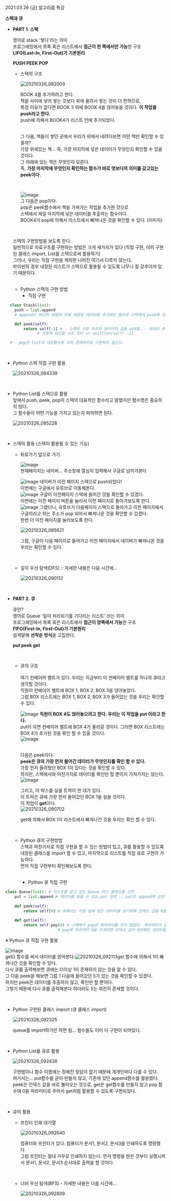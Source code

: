 2021.03.26 (금) 알고리즘 특강

**스택과 큐**

- **PART 1. 스택**

  영어로 stack '쌓다'라는 의미<br>프로그래밍에서 목록 혹은 리스트에서 **접근이 한 쪽에서만 가능**한 구조<br>**LIFO(Last-In, First-Out)가 기본원리**
  
  **PUSH	PEEK	POP**
  <br>
  
  - 스택의 구조

    ![20210326_082003](https://user-images.githubusercontent.com/78403443/112560209-08067e00-8e16-11eb-82a9-1c97fe157fad.png)

    BOOK 4를 추가하려고 한다.<br>책을 사이에 넣어 쌓는 것보다 위에 올려서 쌓는 것이 더 편하므로, <br>특정 이유가 없다면 BOOK 3 위에 BOOK 4를 얹어놓을 것이다. **이 작업을 push라고 한다.**<br>push에 의해서 BOOK4가 리스트 안에 추가되었다.<br><br>

    그 다음, 책들이 쌓인 곳에서 우리가 위에서 내려다보면 어떤 책만 확인할 수 있을까?<br>가장 위에있는 책... 즉, 가장 마지막에 넣은 데이터가 무엇인지 확인할 수 있을 것이다.<br>그 아래에 있는 책은 무엇인지 모른다.<br>즉, **가장 마지막에 무엇인지 확인하는 함수가 바로 엿보다의 의미를 갖고있는 peek이다.**
    
    <br>

    ![image](https://user-images.githubusercontent.com/78403443/136647883-102fc842-4b05-4c5a-b42a-881a147fe439.png)<br>
    그 다음은 pop이다.<br>pop은 peek함수에서 책을 가져가는 작업을 추가한 것으로<br>스택에서 제일 마지막에 넣은 데이터를 추출하는 함수이다.<br>BOOK4가 pop에 의해서 리스트에서 빠져나온 것을 확인할 수 있다. (이미지)
  <br>
  
  스택의 구현방법을 보도록 한다.<br>일반적으로 자료구조를 구현하는 방법은 크게 세가지가 있다 (직접 구현, 이미 구현된 클래스 import, List를 스택으로써 활용하기)<br>그러나, 우리는 직접 구현을 제외한 나머진 여기서 다루지 않는다.<br>파이썬의 경우 내장된 리스트가 스택으로 활용될 수 있도록 너무나 잘 갖추어져 있기 때문이다.
  
  <br>
  
  - Python 스택의 구현 방법
    - 직접 구현
    


```python
  class Stack(list):
  	push = list.append 
  	# append는 하나의 배열의 뒤에 새로운 데이터를 추가하는 함수로 스택에서 push와 100% 동일하므로, append 함수 자체를 push로 지정한다. 

  	def peek(self):
  	 	return self[-1] # - 스택의 가장 마지막 데이터의 값을 보여줌. - 데이터 추출 X
  			  # 이렇게 대신할 수도 있다 >> self[len(self) -1]

  # - pop은 list의 내장함수로 이미 존재하므로 구현하지 않는다.
```

<br>

  - Python 스택 직접 구현 활용

    ![20210326_084339](https://user-images.githubusercontent.com/78403443/112560241-181e5d80-8e16-11eb-9f39-6319068672aa.png)

    <br>

  - Python List를 스택으로 활용<br>앞에서 push, peek, pop이 스택의 대표적인 함수라고 말했지만 함수명은 중요하지 않다. <br>그 함수들이 어떤 기능을 가지고 있는지 파악하면 된다.

    ![20210326_085228](https://user-images.githubusercontent.com/78403443/112560253-210f2f00-8e16-11eb-911c-810409ee03fc.png)

    <br>

  - 스택의 활용 (스택이 활용될 수 있는 기능)

    - 뒤로가기 앞으로 가기

      ![image](https://user-images.githubusercontent.com/78403443/136648615-1e2ee4d2-8f39-4123-9c71-b51d06dcb230.png)<br>현재페이지는 네이버... 주소창에 열심히 입력해서 구글로 넘어가본다<br>
      
      ![image](https://user-images.githubusercontent.com/78403443/136648672-fc9b08c8-6f80-4aa5-bbe6-a70929dae617.png)
      네이버가 이전 페이지 스택으로 push되었다!<br>이번에는 구글에서 유튜브로 이동해본다.<br>![image](https://user-images.githubusercontent.com/78403443/136648753-f56edd1a-0c6c-4226-b327-5e09059e04d4.png)
      구글이 이전페이지 스택에 들어간 것을 확인할 수 있겠다. <br>이번에는 이전 페이지 버튼을 눌러서 이전 페이지로 돌아가보도록 한다.<br>![image](https://user-images.githubusercontent.com/78403443/136648875-94508449-6267-4802-897b-a21897ccf01b.png)
      그랬더니, 유튜브가 다음페이지 스택으로 돌아가고 이전 페이지에서 구글이라고 하는 주소가 pop 되어서 빠져나온 것을 확인할 수 있겠다.<br>한번 더 이전 페이지를 눌러보도록 한다.
      
      ![20210326_085621](https://user-images.githubusercontent.com/78403443/112560301-4603a200-8e16-11eb-976e-83370b7334cd.png)
      
      그럼, 구글이 다음 페이지로 들어가고 이전 페이지에서 네이버가 빠져나온 것을 우리는 확인할 수 있다.
      
      <br>
      
    - 깊이 우선 탐색(DFS) :: 자세한 내용은 다음 시간에...
    
      ![20210326_090112](https://user-images.githubusercontent.com/78403443/112560321-4ef47380-8e16-11eb-95c6-2a861ec37133.png)

<br>


- **PART 2. 큐**

  큐란?<br>영어로 Queue '일이 처리되기를 기다리는 리스트' 라는 의미<br>프로그래밍에서 목록 혹은 리스트에서 **접근이 양쪽에서 가능**한 구조<br>**FIFO(First-In, First-Out)가 기본원리**<br>쉽게말해 **선착순 방식**을 고집한다.

  **put	peek	get**

  <br>

  - 큐의 구조<br><br>여기 컨베이어 벨트가 있다. 우리는 지금부터 이 컨베이어 벨트를 하나의 큐라고 생각할 것이다.<br>직원이 컨베이어 벨트에 BOX 1, BOX 2, BOX 3을 얹어놓았다.<br>그럼 BOX 리스트에는 BOX 1, BOX 2, BOX 3가 들어있는 것을 우리는 확인할 수 있다.<br>

    ![image](https://user-images.githubusercontent.com/78403443/136649193-c61a4b32-7e5a-47f3-9ce8-1ff1e920147d.png)
    **직원이 BOX 4도 얹어놓으려고 한다. 우리는 이 작업을 put 이라고 한다.**<br>put이 되면 컨베이어 벨트에 BOX 4가 올라갈 것이다. 그러면 BOX 리스트에는 BOX 4가 추가된 것을 확인 할 수 있을 것이다.<br>![image](https://user-images.githubusercontent.com/78403443/136649242-de18ff06-0931-4209-82e5-8997be43b614.png)

    <br>다음은 peek이다.<br>**peek은 큐의 가장 먼저 들어간 데이터가 무엇인지를 확인 할 수 있다.**<br>가장 먼저 올려뒀던 BOX 1이 있다는 것을 확인할 수 있다.<br>하지만, 스택에서와 마찬가지로 데이터를 확인만 할 뿐이지 가져가지는 않는다.<br>![image](https://user-images.githubusercontent.com/78403443/136649391-f2bad47e-98f1-49e3-b21e-f0c8fea8d69c.png)

    그리고, 이 박스를 실을 트럭이 한 대가 있다.<br>이 트럭은 큐에 가장 먼저 들어갔던 BOX 1을 실을 것이다.<br>이 작업이 **get**이다.<br>![20210326_090702](https://user-images.githubusercontent.com/78403443/112560337-56b41800-8e16-11eb-9f81-85721ddec092.png)

    get에 의해서 BOX 1이 리스트에서 빠져나간 것을 우리는 확인 할 수 있다.

    <br>

  - Python 큐의 구현방법<br>스택과 마찬가지로 직접 구현을 할 수 있는 방법이 있고, 큐를 활용할 수 있도록 내장된 클래스를 import 할 수 있고, 마지막으로 리스트를 직접 큐로 구현이 가능하다.<br>먼저 직접 구현부터 확인해보도록 한다.

    <br>

    - Python 큐 직접 구현


```python
class Queue(list): # 리스트를 갖고 있는 Queue 라는 클래스를 선언 	
	put = list.append # 데이터를 넣을 수 있는 put 정의 :: put은 append와 같은 작업이므로 그대로 append를 put으로 정의
  	
  	def peek(self):
  		return self[0] # 큐에서는 가장 앞에 있는 데이터를 보기위해 인덱스 값을 0을 사용한다.
  	
  	def get(self):
  		return self.pop(0) # 스택에서 pop은 파라미터를 주지 않았다. 파라미터가 없었기 때문에 가장 마지막에 있는 데이터를 꺼냈다. 
        			   # pop에 파라미터 0을 주게되면 인덱스 값이 0번째인 데이터를 추출할 수 있다.
```

※ Python 큐 직접 구현 활용<br>

![image](https://user-images.githubusercontent.com/78403443/136649871-5a2b1f9a-40b3-4499-a39a-9a0d818152f6.png)<br>get() 함수를 써서 데이터를 얻어본다.![20210326_092113](https://user-images.githubusercontent.com/78403443/112560369-6895bb00-8e16-11eb-9cab-41d5e7b38cad.png)get 함수에 의해서 1이 빠져나간 것을 확인할 수 있다. <br>다시 큐를 출력해보면 큐에는 더이상 1이 존재하지 않는 것을 알 수 있다.<br>그 다음 peek을 해보면 그럼 1 다음에 들어갔던 5가 있는 것을 확인할 수 있겠다.<br>하지만 peek은 데이터를 추출하지 않고, 확인만 할 뿐이다.<br>그렇기 때문에 다시 큐를 출력해본다 하더라도 5는 여전히 존재할 것이다.

<br>

- Python 구현된 클래스 import (큐 클래스 import)

  ![20210326_092325](https://user-images.githubusercontent.com/78403443/112560384-6e8b9c00-8e16-11eb-99f0-18bd618f59d2.png)

  queue를 import하기만 하면 됨... 함수들도 이미 다 구현이 되어있다.

  <br>

- Python List를 큐로 활용

  ![20210326_092438](https://user-images.githubusercontent.com/78403443/112560401-79dec780-8e16-11eb-93a9-b9d28cac2280.png)
  
  구현법이나 함수 이름에는 정해진 정답이 없기 때문에 개개인마다 다를 수 있다.<br>여기서는... put함수를 굳이 만들지 않고, 기존에 있던 append함수를 활용했다.<br>peek은 인덱스 값을 바로 불러오는 것으로, get은 get함수를 만들지 않고 pop 함수에 0을 파라미터로 주어서 get처럼 활용할 수 있도록 구현되었다.

<br>

  - 큐의 활용

    - 프린터 인쇄 대기열

      ![20210326_092640](https://user-images.githubusercontent.com/78403443/112560413-8105d580-8e16-11eb-980d-d251bde818fa.png)

      컴퓨터와 프린터가 있다. 컴퓨터가 문서1, 문서2, 문서3을 인쇄하도록 명령했다.<br>그럼 프린터는 절대 거꾸로 인쇄하지 않는다. 먼저 명령을 받은 것부터 실행시켜서 문서1, 문서2, 문서3 순서대로 출력을 할 것이다.

      <br>
    
    - 너비 우선 탐색(BFS) - 자세한 내용은 다음 시간에...
    
      ![20210326_092809](https://user-images.githubusercontent.com/78403443/112560428-882ce380-8e16-11eb-8b06-8d9928738db0.png)
